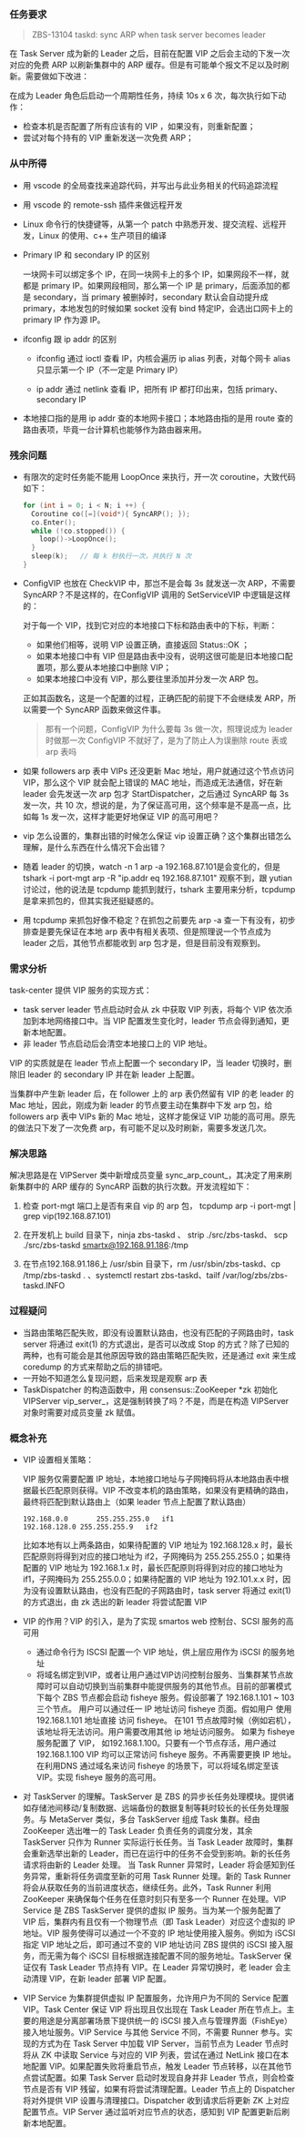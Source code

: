 ### 任务要求

> ZBS-13104 taskd: sync ARP when task server becomes leader

在 Task Server 成为新的 Leader 之后，目前在配置 VIP 之后会主动的下发一次对应的免费 ARP 以刷新集群中的 ARP 缓存。但是有可能单个报文不足以及时刷新。需要做如下改进：

在成为 Leader 角色后启动一个周期性任务，持续 10s x 6 次，每次执行如下动作：

- 检查本机是否配置了所有应该有的 VIP ，如果没有，则重新配置；
- 尝试对每个持有的 VIP 重新发送一次免费 ARP；

### 从中所得

* 用 vscode 的全局查找来追踪代码，并写出与此业务相关的代码追踪流程

* 用 vscode 的 remote-ssh 插件来做远程开发

* Linux 命令行的快捷键等，从第一个 patch 中熟悉开发、提交流程、远程开发，Linux 的使用、c++ 生产项目的编译

* Primary IP 和 secondary IP 的区别

  一块网卡可以绑定多个 IP，在同一块网卡上的多个 IP，如果网段不一样，就都是 primary IP。如果网段相同，那么第一个 IP 是 primary，后面添加的都是 secondary，当 primary 被删掉时，secondary 默认会自动提升成 primary，本地发包的时候如果 socket 没有 bind 特定IP，会选出口网卡上的 primary IP 作为源 IP。

* ifconfig 跟 ip addr 的区别

  * ifconfig 通过 ioctl 查看 IP，内核会遍历 ip alias 列表，对每个网卡 alias 只显示第一个 IP（不一定是 Primary IP）

  * ip addr 通过 netlink 查看 IP，把所有 IP 都打印出来，包括 primary、secondary IP

* 本地接口指的是用 ip addr 查的本地网卡接口；本地路由指的是用 route 查的路由表项，毕竟一台计算机也能够作为路由器来用。

### 残余问题

* 有限次的定时任务能不能用 LoopOnce 来执行，开一次 coroutine，大致代码如下：

  ```c++
  for (int i = 0; i < N; i ++) {
    Coroutine co([=](void*){ SyncARP(); });
    co.Enter();
    while (!co.stopped()) {
      loop()->LoopOnce();
    }
    sleep(k);	// 每 k 秒执行一次，共执行 N 次
  }
  ```

* ConfigVIP 也放在 CheckVIP 中，那岂不是会每 3s 就发送一次 ARP，不需要 SyncARP？不是这样的，在ConfigVIP 调用的 SetServiceVIP 中逻辑是这样的：

  对于每一个 VIP，找到它对应的本地接口下标和路由表中的下标，判断：

  * 如果他们相等，说明 VIP 设置正确，直接返回 Status::OK ；
  * 如果本地接口中有 VIP 但是路由表中没有，说明这很可能是旧本地接口配置项，那么要从本地接口中删除 VIP；
  * 如果本地接口中没有 VIP，那么要往里添加并分发一次 ARP 包。

  正如其函数名，这是一个配置的过程，正确匹配的前提下不会继续发 ARP，所以需要一个 SyncARP 函数来做这件事。

  > 那有一个问题，ConfigVIP 为什么要每 3s 做一次，照理说成为 leader 时做那一次 ConfigVIP 不就好了，是为了防止人为误删除 route 表或 arp 表吗

* 如果 followers arp 表中 VIPs 还没更新 Mac 地址，用户就通过这个节点访问 VIP，那么这个 VIP 就会配上错误的 MAC 地址，而造成无法通信，好在新 leader 会先发送一次 arp 包才 StartDispatcher，之后通过 SyncARP 每 3s 发一次，共 10 次，想说的是，为了保证高可用，这个频率是不是高一点，比如每 1s 发一次，这样才能更好地保证 VIP 的高可用吧？

* vip 怎么设置的，集群出错的时候怎么保证 vip 设置正确？这个集群出错怎么理解，是什么东西在什么情况下会出错？

* 随着 leader 的切换，watch -n 1 arp -a 192.168.87.101是会变化的，但是 tshark -i port-mgt arp -R "ip.addr eq 192.168.87.101" 观察不到，跟 yutian 讨论过，他的说法是 tcpdump 能抓到就行，tshark 主要用来分析，tcpdump 是拿来抓包的，但其实我还挺疑惑的。

* 用 tcpdump 来抓包好像不稳定？在抓包之前要先 arp -a 查一下有没有，初步排查是要先保证在本地 arp 表中有相关表项、但是照理说一个节点成为 leader 之后，其他节点都能收到 arp 包才是，但是目前没有观察到。

### 需求分析

task-center 提供 VIP 服务的实现方式：

* task server leader 节点启动时会从 zk 中获取 VIP 列表，将每个 VIP 依次添加到本地网络接口中。当 VIP 配置发生变化时，leader 节点会得到通知，更新本地配置。
* 非 leader 节点启动后会清空本地接口上的 VIP 地址。

VIP 的实质就是在 leader 节点上配置一个 secondary IP，当 leader 切换时，删除旧 leader 的 secondary IP 并在新 leader 上配置。

当集群中产生新 leader 后，在 follower 上的 arp 表仍然留有 VIP 的老 leader 的 Mac 地址，因此，刚成为新 leader 的节点要主动在集群中下发 arp 包，给 followers arp 表中 VIPs 新的 Mac 地址，这样才能保证 VIP 功能的高可用。原先的做法只下发了一次免费 arp，有可能不足以及时刷新，需要多发送几次。

### 解决思路

解决思路是在 VIPServer 类中新增成员变量 sync_arp_count_，其决定了用来刷新集群中的 ARP 缓存的 SyncARP 函数的执行次数。开发流程如下：

1. 检查 port-mgt 端口上是否有来自 vip 的 arp 包， tcpdump arp -i port-mgt | grep vip(192.168.87.101)

2. 在开发机上 build 目录下，ninja zbs-taskd 、 strip ./src/zbs-taskd、 scp ./src/zbs-taskd smartx@192.168.91.186:/tmp

3. 在节点192.168.91.186上 /usr/sbin 目录下，rm /usr/sbin/zbs-taskd、cp /tmp/zbs-taskd . 、systemctl restart zbs-taskd、tailf /var/log/zbs/zbs-taskd.INFO

### 过程疑问

* 当路由策略匹配失败，即没有设置默认路由，也没有匹配的子网路由时，task server 将通过 exit(1) 的方式退出，是否可以改成 Stop 的方式？除了已知的两种，也有可能会是其他原因导致的路由策略匹配失败，还是通过 exit 来生成 coredump 的方式来帮助之后的排错吧。
* 一开始不知道怎么复现问题，后来发现是观察 arp 表
* TaskDispatcher 的构造函数中，用 consensus::ZooKeeper *zk 初始化 VIPServer vip_server_，这是强制转换了吗？不是，而是在构造 VIPServer 对象时需要对成员变量 zk 赋值。

### 概念补充

* VIP 设置相关策略：

  VIP 服务仅需要配置 IP 地址，本地接口地址与子网掩码将从本地路由表中根据最长匹配原则获得。VIP 不改变本机的路由策略，如果没有更精确的路由，最终将匹配到默认路由上（如果 leader 节点上配置了默认路由）

  ```
  192.168.0.0		255.255.255.0	if1
  192.168.128.0	255.255.255.9	if2
  ```

  比如本地有以上两条路由，如果待配置的 VIP 地址为 192.168.128.x 时，最长匹配原则将得到对应的接口地址为 if2，子网掩码为 255.255.255.0；如果待配置的 VIP 地址为 192.168.1.x 时，最长匹配原则将得到对应的接口地址为 if1，子网掩码为 255.255.0.0；如果待配置的 VIP 地址为 192.101.x.x 时，因为没有设置默认路由，也没有匹配的子网路由时，task server 将通过 exit(1) 的方式退出，由 zk 选出的新 leader 将尝试配置 VIP

* VIP 的作用？VIP 的引入，是为了实现 smartos web 控制台、SCSI 服务的高可用

  * 通过命令行为 ISCSI 配置一个 VIP 地址，供上层应用作为 iSCSI 的服务地址
  * 将域名绑定到VIP，或者让用户通过VIP访问控制台服务、当集群某节点故障时可以自动切换到当前集群中能提供服务的其他节点。目前的部署模式下每个 ZBS 节点都会启动 fisheye 服务。假设部署了 192.168.1.101 ~ 103 三个节点。 用户可以通过任一 IP 地址访问 fisheye 页面。假如用户 使用 192.168.1.101 地址直接 访问 fisheye。 在101 节点故障时候（例如宕机），该地址将无法访问。用户需要改用其他 ip 地址访问服务。 如果为 fisheye 服务配置了 VIP， 如192.168.1.100。只要有一个节点存活，用户通过 192.168.1.100 VIP 均可以正常访问 fisheye 服务。不再需要更换 IP 地址。在利用DNS 通过域名来访问 fisheye 的场景下，可以将域名绑定至该 VIP。实现 fisheye 服务的高可用。

* 对 TaskServer 的理解。TaskServer 是 ZBS 的异步长任务处理模块。提供诸如存储池间移动/复制数据、远端备份的数据复制等耗时较长的长任务处理服务。与 MetaServer 类似，多台 TaskServer 组成 Task 集群。经由 ZooKeeper 选出唯一的 Task Leader 负责任务的调度分发，其余 TaskServer 只作为 Runner 实际运行长任务。当 Task Leader 故障时，集群会重新选举出新的 Leader，而已在运行中的任务不会受到影响。新的长任务请求将由新的 Leader 处理。 当 Task Runner 异常时，Leader 将会感知到任务异常，重新将任务调度至新的可用 Task Runner 处理。新的 Task Runner 将会从获取任务的当前进度状态，继续任务。此外，Task Runner 利用 ZooKeeper 来确保每个任务在任意时刻只有至多一个 Runner 在处理。VIP Service 是 ZBS TaskServer 提供的虚拟 IP 服务。当为某一个服务配置了 VIP 后，集群内有且仅有一个物理节点（即 Task Leader）对应这个虚拟的 IP 地址。VIP 服务使得可以通过一个不变的 IP 地址使用接入服务。例如为 iSCSI 指定 VIP 地址之后，即可通过不变的 VIP 地址访问 ZBS 提供的 iSCSI 接入服务，而无需为每个 iSCSI 目标根据连接配置不同的服务地址。TaskServer 保证仅有 Task Leader 节点持有 VIP。在 Leader 异常切换时，老 leader 会主动清理 VIP，在新 leader 部署 VIP 配置。

* VIP Service 为集群提供虚拟 IP 配置服务，允许用户为不同的 Service 配置 VIP。Task Center 保证 VIP 将出现且仅出现在 Task Leader 所在节点上。主要的用途是分离部署场景下提供统一的 iSCSI 接入点与管理界面（FishEye） 接入地址服务。VIP Service 与其他 Service 不同，不需要 Runner 参与。实现的方式为在 Task Server 中加载 VIP Server，当前节点为 Leader 节点时将从 ZK 中读取 Service 与对应的 VIP 列表，尝试在通过 NetLink 接口在本地配置 VIP。如果配置失败将重启节点，触发 Leader 节点转移，以在其他节点尝试配置。如果 Task Server 启动时发现自身并非 Leader 节点，则会检查节点是否有 VIP 残留，如果有将尝试清理配置。Leader 节点上的 Dispatcher 将对外提供 VIP 设置与清理接口。Dispatcher 收到请求后将更新 ZK 上对应配置节点。VIP Server 通过监听对应节点的状态，感知到 VIP 配置更新后刷新本地配置。
